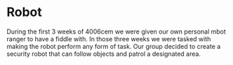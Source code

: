 # Robot
During the first 3 weeks of 4006cem we were given our own personal mbot ranger to have a fiddle with. In those three weeks we were tasked with making the robot perform any form of task. Our group decided to create a security robot that can follow objects and patrol a designated area.
